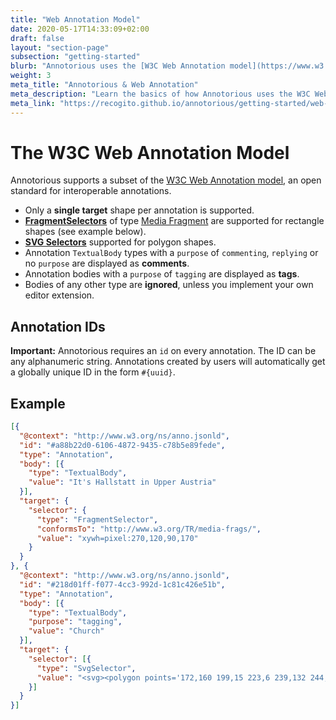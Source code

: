 ```yaml
---
title: "Web Annotation Model"
date: 2020-05-17T14:33:09+02:00
draft: false
layout: "section-page"
subsection: "getting-started"
blurb: "Annotorious uses the [W3C Web Annotation model](https://www.w3.org/TR/annotation-model/). Learn the basics of how annotations are encoded as JSON, and what parts of the standard Annotorious currently supports."
weight: 3
meta_title: "Annotorious & Web Annotation"
meta_description: "Learn the basics of how Annotorious uses the W3C Web Annotation standard"
meta_link: "https://recogito.github.io/annotorious/getting-started/web-annotation"
---
```


# The W3C Web Annotation Model 

Annotorious supports a subset of the [W3C Web Annotation model](https://www.w3.org/TR/annotation-model/), 
an open standard for interoperable annotations. 

- Only a __single target__ shape per annotation is supported.
- __[FragmentSelectors](https://www.w3.org/TR/annotation-model/#fragment-selector)__ of type [Media Fragment](https://www.w3.org/TR/media-frags/) 
  are supported for rectangle shapes (see example below).
- __[SVG Selectors](https://www.w3.org/TR/annotation-model/#svg-selector)__ supported for polygon shapes.
- Annotation `TextualBody` types with a `purpose` of `commenting`, `replying` or no `purpose` are displayed as __comments__.
- Annotation bodies with a `purpose` of `tagging` are displayed as __tags__.
- Bodies of any other type are __ignored__, unless you implement your own editor extension.


## Annotation IDs

__Important:__ Annotorious requires an `id` on every annotation. The ID can be any alphanumeric string. 
Annotations created by users will automatically get a globally unique ID in the form `#{uuid}`. 

## Example

```json
[{ 
  "@context": "http://www.w3.org/ns/anno.jsonld",
  "id": "#a88b22d0-6106-4872-9435-c78b5e89fede",
  "type": "Annotation",
  "body": [{
    "type": "TextualBody",
    "value": "It's Hallstatt in Upper Austria"
  }],
  "target": {
    "selector": {
      "type": "FragmentSelector",
      "conformsTo": "http://www.w3.org/TR/media-frags/",
      "value": "xywh=pixel:270,120,90,170"
    }
  }
}, { 
  "@context": "http://www.w3.org/ns/anno.jsonld",
  "id": "#218d01ff-f077-4cc3-992d-1c81c426e51b",
  "type": "Annotation",
  "body": [{
    "type": "TextualBody",
    "purpose": "tagging",
    "value": "Church"
  }],
  "target": {
    "selector": [{
      "type": "SvgSelector",
      "value": "<svg><polygon points='172,160 199,15 223,6 239,132 244,173 285,179 313,208 313,251 218,306 170,290 172,160'></polygon></svg>"
    }]
  }
}]
```